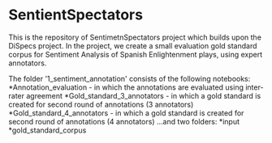 # SentientSpectators


This is the repository of SentimetnSpectators project which builds upon the DiSpecs project.
In the project, we create a small evaluation gold standard corpus for Sentiment Analysis of Spanish Enlightenment plays, using expert annotators.

The folder '1_sentiment_annotation' consists of the following notebooks:
*Annotation_evaluation - in which the annotations are evaluated using inter-rater agreement
*Gold_standard_3_annotators - in which a gold standard is created for second round of annotations (3 annotators)
*Gold_standard_4_annotators - in which a gold standard is created for second round of annotations (4 annotators)
...and two folders:
*input 
*gold_standard_corpus